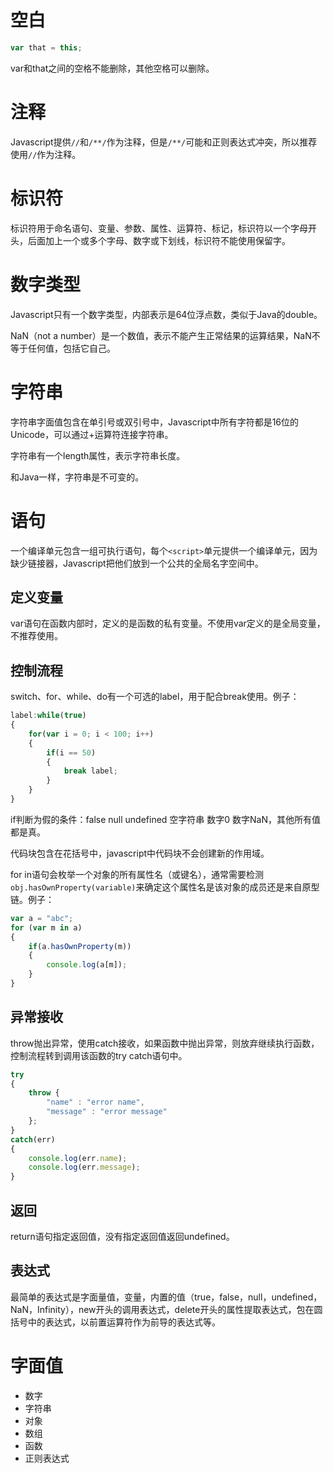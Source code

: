 # 空白

```javascript
var that = this;
```

var和that之间的空格不能删除，其他空格可以删除。

# 注释

Javascript提供`//`和`/**/`作为注释，但是`/**/`可能和正则表达式冲突，所以推荐使用`//`作为注释。

# 标识符

标识符用于命名语句、变量、参数、属性、运算符、标记，标识符以一个字母开头，后面加上一个或多个字母、数字或下划线，标识符不能使用保留字。

# 数字类型

Javascript只有一个数字类型，内部表示是64位浮点数，类似于Java的double。

NaN（not a number）是一个数值，表示不能产生正常结果的运算结果，NaN不等于任何值，包括它自己。

# 字符串

字符串字面值包含在单引号或双引号中，Javascript中所有字符都是16位的Unicode，可以通过+运算符连接字符串。

字符串有一个length属性，表示字符串长度。

和Java一样，字符串是不可变的。

# 语句

一个编译单元包含一组可执行语句，每个`<script>`单元提供一个编译单元，因为缺少链接器，Javascript把他们放到一个公共的全局名字空间中。

## 定义变量

var语句在函数内部时，定义的是函数的私有变量。不使用var定义的是全局变量，不推荐使用。

## 控制流程

switch、for、while、do有一个可选的label，用于配合break使用。例子：

```javascript
label:while(true)
{
	for(var i = 0; i < 100; i++)
	{
		if(i == 50)
		{
			break label;
		}
	}
}
```

if判断为假的条件：false null undefined 空字符串 数字0 数字NaN，其他所有值都是真。

代码块包含在花括号中，javascript中代码块不会创建新的作用域。

for in语句会枚举一个对象的所有属性名（或键名），通常需要检测`obj.hasOwnProperty(variable)`来确定这个属性名是该对象的成员还是来自原型链。例子：

```javascript
var a = "abc";
for (var m in a)
{
	if(a.hasOwnProperty(m))
	{
		console.log(a[m]);
	}
}
```

## 异常接收

throw抛出异常，使用catch接收，如果函数中抛出异常，则放弃继续执行函数，控制流程转到调用该函数的try catch语句中。

```javascript
try
{
	throw {
		"name" : "error name",
		"message" : "error message"
	};
}
catch(err)
{
	console.log(err.name);
	console.log(err.message);
}
```

## 返回

return语句指定返回值，没有指定返回值返回undefined。

## 表达式

最简单的表达式是字面量值，变量，内置的值（true，false，null，undefined，NaN，Infinity），new开头的调用表达式，delete开头的属性提取表达式，包在圆括号中的表达式，以前置运算符作为前导的表达式等。

# 字面值

* 数字
* 字符串
* 对象
* 数组
* 函数
* 正则表达式
